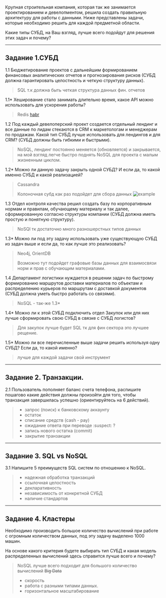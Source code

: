 Крупная строительная компания, которая так же занимается проектированием и девелопментом, решила создать правильную архитектуру для работы с данными. Ниже представлены задачи, которые необходимо решить для каждой предметной области.

Какие типы СУБД, на Ваш взгляд, лучше всего подойдут для решения этих задач и почему?

---

## Задание 1.СУБД

1.1 Бюджетирование проектов с дальнейшим формированием финансовых аналитических отчетов и прогнозирования рисков (СУБД должна гарантировать целостность и четкую структуру данных).

> SQL т.к должна быть четкая структура данных фин. отчетов 

1.1* Хеширование стало занимать длительно время, какое API можно использовать для ускорения работы?

> Redis [habr](https://habr.com/ru/company/umatech/blog/511684/)

1.2 Под каждый девелоперский проект создается отдельный лендинг и все данные по лидам стекаются в CRM к маркетологам и менеджерам по продажам. Какой тип СУБД лучше использовать для лендингов и для CRM? (СУБД должны быть гибкими и быстрыми).

> NoSQL, лендинг постоянно меняется (обновляется) и закрывается, на мой взгляд легче быстро поднять NoSQL для проекта с малым жизненным циклом.

1.2* Можно ли данную задачу закрыть одной СУБД? И если да, то какой именно СУБД и какой реализацией?

> Cassandra 
> 
> Колоночная субд как раз подойдет для сбора данных
> ![example](https://mcs.mail.ru/wp-content/uploads/2020/04/db2.png)

1.3 Отдел контроля качества решил создать базу по корпоративным нормам и правилам, обучающему материалу и так далее, сформированную согласно структуры компании (СУБД должна иметь простую и понятную структуру).

> NoSQl тк достаточно много разношерстных типов данных

1.3* Можно ли под эту задачу использовать уже существующую СУБД из задач выше и если да, то как лучше это реализовать?

> Neo4j, OrientDB 
> 
> Возможно тут подойдет графовые базы данных для взаимосвязи норм и прав с обучающим материалами.

1.4 Департамент логистики нуждается в решении задач по быстрому формированию маршрутов доставки материалов по объектам и распределению курьеров по маршрутам с доставкой документов (СУБД должна уметь быстро работать со связями).

> NoSQL - так-же 1.3*

1.4* Можно ли к этой СУБД подключить отдел Закупок или для них лучше сформировать свою СУБД в связке с СУБД логистов?

> Для закупок лучше будет SQL тк для фин сектора это лучшее рещение.

1.5* Можно ли все перечисленные выше задачи решить используя одну СУБД? Если да, то какой именно?

> лучше для каждой задачи свой инструмент 
---
## Задание 2. Транзакции.

2.1 Пользователь пополняет баланс счета телефона, распишите пошагово какие действия должны произойти для того, чтобы транзакция завершилась успешно (ориентируйтесь на 6 действий).

> * запрос (поиск) к банковскому аккаунту
> * остаток
> * списание средств (cash - pay)
> * ожидание ответа при переводе :suspect: ?
> * запись нового остатка (commit)
> * закрытие транзакции

---
## Задание 3. SQL vs NoSQL

3.1 Напишите 5 преимуществ SQL систем по отношению к NoSQL.

> * надежная обработка транзакций
> * ссылочная целостность
> * декларативность
> * независимость от конкретной СУБД
> * наличие стандартов

---

## Задание 4. Кластеры

Необходимо производить большое количество вычислений при работе с огромным количеством данных, под эту задачу выделено 1000 машин.

На основе какого критерия будете выбирать тип СУБД и какая модель распределенных вычислений здесь справится лучше всего и почему?

> NoSQL лучше всего подходит для большого количество вычислений ~~Big Data~~ 
> * скорость 
> * работа с разными типами данных.
> * горизонтальное масштабирование
 